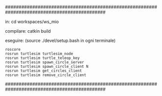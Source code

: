 #############################################################################################

in:
	cd workspaces/ws_mio

compilare:
	catkin build

eseguire:
	(source ./devel/setup.bash in ogni terminale)

	roscore
	rosrun turtlesim turtlesim_node
	rosrun turtlesim turtle_teleop_key
	rosrun turtlesim spawn_circle_server
	rosrun turtlesim spawn_circle_client N
	rosrun turtlesim get_circles_client
	rosrun turtlesim remove_circle_client
 
#############################################################################################
